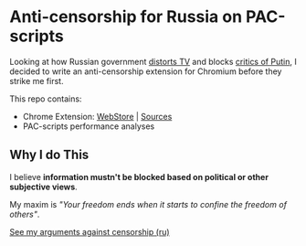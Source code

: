 # Anti-censorship for Russia on PAC-scripts

Looking at how Russian government [distorts TV](https://therussianreader.wordpress.com/2015/11/22/russian-truckers-strike-dagestan/) and blocks [critics of Putin](http://www.reuters.com/article/2014/03/13/us-russia-internet-idUSBREA2C21L20140313),
I decided to write an anti-censorship extension for Chromium before they strike me first.

This repo contains:
* Chrome Extension:
[WebStore](https://chrome.google.com/webstore/developer/edit/npgcnondjocldhldegnakemclmfkngch)
| [Sources](https://github.com/ilyaigpetrov/anti-censorship-russia/tree/master/extensions/chromium/minimalistic-pac-setter)
* PAC-scripts performance analyses

## Why I do This

I believe __information mustn't be blocked based on political or other subjective views__.  

My maxim is _"Your freedom ends when it starts to confine the freedom of others"_.

[See my arguments against censorship (ru)](https://gist.github.com/ilyaigpetrov/9452b93ef3d7dd3d8cc2)
